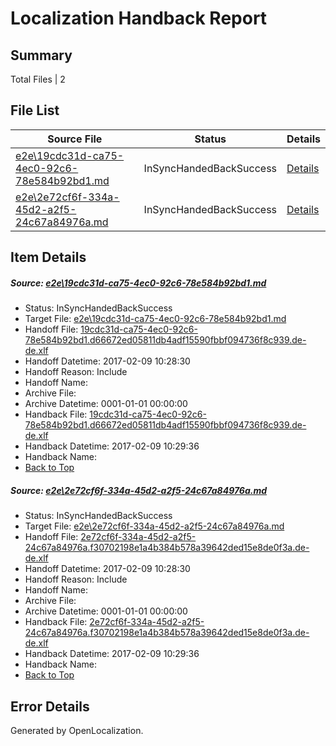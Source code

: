# <a name='report-top'></a> Localization Handback Report

## Summary
 Total Files | 2

## File List
 Source File | Status | Details 
 ----------- | ------ | ------- 
 [e2e\19cdc31d-ca75-4ec0-92c6-78e584b92bd1.md](https://github.com/OpenLocalizationTestOrg/ol-test0/blob/317ece1ee5249cc967fe218a1bb2c0da1fabeca9/e2e/19cdc31d-ca75-4ec0-92c6-78e584b92bd1.md) | InSyncHandedBackSuccess | [Details](#bc428ce836651aeabe6183d246210283118a27ed1)
 [e2e\2e72cf6f-334a-45d2-a2f5-24c67a84976a.md](https://github.com/OpenLocalizationTestOrg/ol-test0/blob/317ece1ee5249cc967fe218a1bb2c0da1fabeca9/e2e/2e72cf6f-334a-45d2-a2f5-24c67a84976a.md) | InSyncHandedBackSuccess | [Details](#fe87e200a3cbd5799cf0e20a5dbdc41e2cdc5fe82)

## Item Details
##### <a name='bc428ce836651aeabe6183d246210283118a27ed1'></a> Source: [e2e\19cdc31d-ca75-4ec0-92c6-78e584b92bd1.md](https://github.com/OpenLocalizationTestOrg/ol-test0/blob/317ece1ee5249cc967fe218a1bb2c0da1fabeca9/e2e/19cdc31d-ca75-4ec0-92c6-78e584b92bd1.md)
* Status: InSyncHandedBackSuccess
* Target File: [e2e\19cdc31d-ca75-4ec0-92c6-78e584b92bd1.md](https://github.com/OpenLocalizationTestOrg/ol-test0-dede/blob/c2fa774f2059d5cf81dca1d9c92b6e66f7b7177e/e2e/19cdc31d-ca75-4ec0-92c6-78e584b92bd1.md)
* Handoff File: [19cdc31d-ca75-4ec0-92c6-78e584b92bd1.d66672ed05811db4adf15590fbbf094736f8c939.de-de.xlf](https://github.com/OpenLocalizationTestOrg/ol-test0-handoff/blob/1243184880e2d7361ad7d710521ac0064a0bf3e7/ol-handoff/OpenLocalizationTestOrg/ol-test0-dede/shujia/19cdc31d-ca75-4ec0-92c6-78e584b92bd1.d66672ed05811db4adf15590fbbf094736f8c939.de-de.xlf)
* Handoff Datetime: 2017-02-09 10:28:30
* Handoff Reason: Include
* Handoff Name: 
* Archive File: 
* Archive Datetime: 0001-01-01 00:00:00
* Handback File: [19cdc31d-ca75-4ec0-92c6-78e584b92bd1.d66672ed05811db4adf15590fbbf094736f8c939.de-de.xlf](https://github.com/OpenLocalizationTestOrg/ol-test0-handback/blob/65edb2ae97daed55350e50e6d43c0a2c1dfae026/ol-handback/OpenLocalizationTestOrg/ol-test0-dede/shujia/19cdc31d-ca75-4ec0-92c6-78e584b92bd1.d66672ed05811db4adf15590fbbf094736f8c939.de-de.xlf)
* Handback Datetime: 2017-02-09 10:29:36
* Handback Name: 
* [Back to Top](#report-top)

##### <a name='fe87e200a3cbd5799cf0e20a5dbdc41e2cdc5fe82'></a> Source: [e2e\2e72cf6f-334a-45d2-a2f5-24c67a84976a.md](https://github.com/OpenLocalizationTestOrg/ol-test0/blob/317ece1ee5249cc967fe218a1bb2c0da1fabeca9/e2e/2e72cf6f-334a-45d2-a2f5-24c67a84976a.md)
* Status: InSyncHandedBackSuccess
* Target File: [e2e\2e72cf6f-334a-45d2-a2f5-24c67a84976a.md](https://github.com/OpenLocalizationTestOrg/ol-test0-dede/blob/c2fa774f2059d5cf81dca1d9c92b6e66f7b7177e/e2e/2e72cf6f-334a-45d2-a2f5-24c67a84976a.md)
* Handoff File: [2e72cf6f-334a-45d2-a2f5-24c67a84976a.f30702198e1a4b384b578a39642ded15e8de0f3a.de-de.xlf](https://github.com/OpenLocalizationTestOrg/ol-test0-handoff/blob/1243184880e2d7361ad7d710521ac0064a0bf3e7/ol-handoff/OpenLocalizationTestOrg/ol-test0-dede/shujia/2e72cf6f-334a-45d2-a2f5-24c67a84976a.f30702198e1a4b384b578a39642ded15e8de0f3a.de-de.xlf)
* Handoff Datetime: 2017-02-09 10:28:30
* Handoff Reason: Include
* Handoff Name: 
* Archive File: 
* Archive Datetime: 0001-01-01 00:00:00
* Handback File: [2e72cf6f-334a-45d2-a2f5-24c67a84976a.f30702198e1a4b384b578a39642ded15e8de0f3a.de-de.xlf](https://github.com/OpenLocalizationTestOrg/ol-test0-handback/blob/65edb2ae97daed55350e50e6d43c0a2c1dfae026/ol-handback/OpenLocalizationTestOrg/ol-test0-dede/shujia/2e72cf6f-334a-45d2-a2f5-24c67a84976a.f30702198e1a4b384b578a39642ded15e8de0f3a.de-de.xlf)
* Handback Datetime: 2017-02-09 10:29:36
* Handback Name: 
* [Back to Top](#report-top)


## Error Details

Generated by OpenLocalization.
